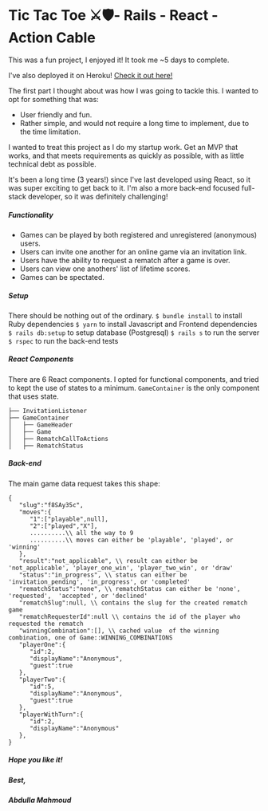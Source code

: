 # Tic Tac Toe ⚔️🛡- Rails - React - Action Cable
This was a fun project, I enjoyed it!
It took me ~5 days to complete.

I've also deployed it on Heroku! [Check it out here!](http://intense-temple-28283.herokuapp.com/)

The first part I thought about was how I was going to tackle this. I wanted to opt for something that was:
- User friendly and fun.
- Rather simple, and would not require a long time to implement, due to the time limitation.

I wanted to treat this project as I do my startup work. Get an MVP that works, and that meets requirements as quickly as possible, with as little technical debt as possible.

It's been a long time (3 years!) since I've last developed using React, so it was super exciting to get back to it. I'm also a more back-end focused full-stack developer, so it was definitely challenging!

##### Functionality
- Games can be played by both registered and unregistered (anonymous) users.
- Users can invite one another for an online game via an invitation link.
- Users have the ability to request a rematch after a game is over.
- Users can view one anothers' list of lifetime scores.
- Games can be spectated.

##### Setup
There should be nothing out of the ordinary.
`$ bundle install` to install Ruby dependencies
`$ yarn` to install Javascript and Frontend dependencies
`$ rails db:setup` to setup database (Postgresql)
`$ rails s` to run the server
`$ rspec` to run the back-end tests

##### React Components
There are 6 React components. I opted for functional components, and tried to kept the use of states to a minimum. `GameContainer` is the only component that uses state.
```
├── InvitationListener
├── GameContainer
│   ├── GameHeader
│   ├── Game
│   ├── RematchCallToActions
│   ├── RematchStatus
```

##### Back-end

The main game data request takes this shape:
```
{
   "slug":"f8SAy35c",
   "moves":{
      "1":["playable",null],
      "2":["played","X"],
      ..........\\ all the way to 9
      ..........\\ moves can either be 'playable', 'played', or 'winning'
   },
   "result":"not_applicable", \\ result can either be 'not_applicable', 'player_one_win', 'player_two_win', or 'draw' 
   "status":"in_progress", \\ status can either be 'invitation_pending', 'in_progress', or 'completed'
   "rematchStatus":"none", \\ rematchStatus can either be 'none', 'requested',  'accepted', or 'declined'
   "rematchSlug":null, \\ contains the slug for the created rematch game
   "rematchRequesterId":null \\ contains the id of the player who requested the rematch
   "winningCombination":[], \\ cached value  of the winning combination, one of Game::WINNING_COMBINATIONS
   "playerOne":{
      "id":2,
      "displayName":"Anonymous",
      "guest":true
   },
   "playerTwo":{
      "id":5,
      "displayName":"Anonymous",
      "guest":true
   },
   "playerWithTurn":{
      "id":2,
      "displayName":"Anonymous"
   },
}
```

##### Hope you like it!

##### Best,
##### Abdulla Mahmoud